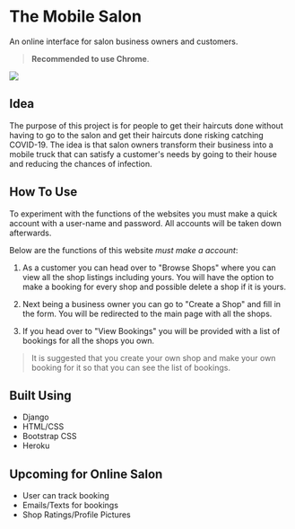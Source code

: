 # The Mobile Salon
An online interface for salon business owners and customers.

> **Recommended to use Chrome**.

![](https://i.imgur.com/i3IywTu.png)

## Idea
The purpose of this project is for people to get their haircuts done without having to go to the salon and get their haircuts 
done risking catching COVID-19. The idea is that salon owners transform their business into a mobile truck that can satisfy 
a customer's needs by going to their house and reducing the chances of infection.

## How To Use
To experiment with the functions of the websites you must make a quick account with a user-name and password. All accounts will be taken down afterwards.

Below are the functions of this website *must make a account*:

1) As a customer you can head over to "Browse Shops" where you can view all the shop listings including yours. You will have the option to make a booking for every shop and possible delete a shop if it is yours.

2) Next being a business owner you can go to "Create a Shop" and fill in the form. You will be redirected to the main page with all the shops.

3) If you head over to "View Bookings" you will be provided with a list of bookings for all the shops you own.

> It is suggested that you create your own shop and make your own booking for it so that you can see the list of bookings.

## Built Using
- Django
- HTML/CSS
- Bootstrap CSS
- Heroku

## Upcoming for Online Salon
- User can track booking
- Emails/Texts for bookings
- Shop Ratings/Profile Pictures
